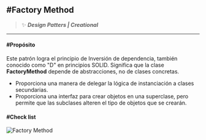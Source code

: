 ## \#Factory Method
>:sparkles: ***Design Patters | Creational***
---
#### \#Propósito
Este patrón logra el principio de Inversión de dependencia, también conocido como "D" en principios SOLID. Significa que la clase **FactoryMethod** depende de abstracciones, no de clases concretas. 

- Proporciona una manera de delegar la lógica de instanciación a clases secundarias.
- Proporciona una interfaz para crear objetos en una superclase, pero permite que las subclases alteren el tipo de objetos que se crearán.


#### \#Check list

![Factory Method](https://refactoring.guru/images/patterns/diagrams/factory-method/structure.png)